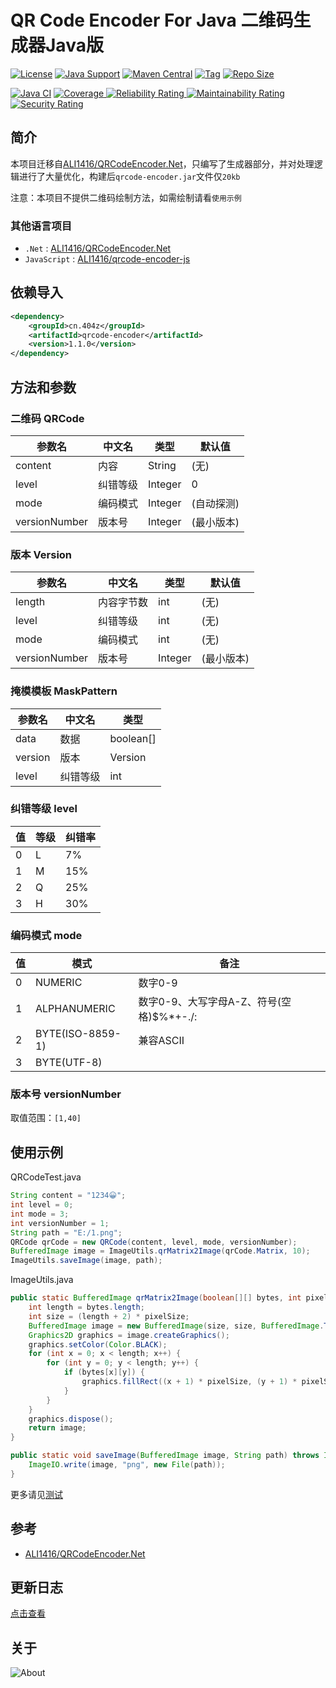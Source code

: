 # QR Code Encoder For Java 二维码生成器Java版

[![License](https://img.shields.io/github/license/ALI1416/qrcode-encoder?label=License)](https://www.apache.org/licenses/LICENSE-2.0.txt)
[![Java Support](https://img.shields.io/badge/Java-8+-green)](https://openjdk.org/)
[![Maven Central](https://img.shields.io/maven-central/v/cn.404z/qrcode-encoder?label=Maven%20Central)](https://mvnrepository.com/artifact/cn.404z/qrcode-encoder)
[![Tag](https://img.shields.io/github/v/tag/ALI1416/qrcode-encoder?label=Tag)](https://github.com/ALI1416/qrcode-encoder/tags)
[![Repo Size](https://img.shields.io/github/repo-size/ALI1416/qrcode-encoder?label=Repo%20Size&color=success)](https://github.com/ALI1416/qrcode-encoder/archive/refs/heads/master.zip)

[![Java CI](https://github.com/ALI1416/qrcode-encoder/actions/workflows/ci.yml/badge.svg)](https://github.com/ALI1416/qrcode-encoder/actions/workflows/ci.yml)
[![Coverage](https://sonarcloud.io/api/project_badges/measure?project=ALI1416_qrcode-encoder&metric=coverage)
![Reliability Rating](https://sonarcloud.io/api/project_badges/measure?project=ALI1416_qrcode-encoder&metric=reliability_rating)
![Maintainability Rating](https://sonarcloud.io/api/project_badges/measure?project=ALI1416_qrcode-encoder&metric=sqale_rating)
![Security Rating](https://sonarcloud.io/api/project_badges/measure?project=ALI1416_qrcode-encoder&metric=security_rating)](https://sonarcloud.io/summary/new_code?id=ALI1416_qrcode-encoder)

## 简介

本项目迁移自[ALI1416/QRCodeEncoder.Net](https://github.com/ALI1416/QRCodeEncoder.Net)，只编写了生成器部分，并对处理逻辑进行了大量优化，构建后`qrcode-encoder.jar`文件仅`20kb`

注意：本项目不提供二维码绘制方法，如需绘制请看`使用示例`

### 其他语言项目

- `.Net` : [ALI1416/QRCodeEncoder.Net](https://github.com/ALI1416/QRCodeEncoder.Net)
- `JavaScript` : [ALI1416/qrcode-encoder-js](https://github.com/ALI1416/qrcode-encoder-js)

## 依赖导入

```xml
<dependency>
    <groupId>cn.404z</groupId>
    <artifactId>qrcode-encoder</artifactId>
    <version>1.1.0</version>
</dependency>
```

## 方法和参数

### 二维码 QRCode

| 参数名        | 中文名   | 类型    | 默认值     |
| ------------- | -------- | ------- | ---------- |
| content       | 内容     | String  | (无)       |
| level         | 纠错等级 | Integer | 0          |
| mode          | 编码模式 | Integer | (自动探测) |
| versionNumber | 版本号   | Integer | (最小版本) |

### 版本 Version

| 参数名        | 中文名     | 类型    | 默认值     |
| ------------- | ---------- | ------- | ---------- |
| length        | 内容字节数 | int     | (无)       |
| level         | 纠错等级   | int     | (无)       |
| mode          | 编码模式   | int     | (无)       |
| versionNumber | 版本号     | Integer | (最小版本) |

### 掩模模板 MaskPattern

| 参数名  | 中文名   | 类型      |
| ------- | -------- | --------- |
| data    | 数据     | boolean[] |
| version | 版本     | Version   |
| level   | 纠错等级 | int       |

### 纠错等级 level

| 值  | 等级 | 纠错率 |
| --- | ---- | ------ |
| 0   | L    | 7%     |
| 1   | M    | 15%    |
| 2   | Q    | 25%    |
| 3   | H    | 30%    |

### 编码模式 mode

| 值  | 模式             | 备注                                     |
| --- | ---------------- | ---------------------------------------- |
| 0   | NUMERIC          | 数字0-9                                  |
| 1   | ALPHANUMERIC     | 数字0-9、大写字母A-Z、符号(空格)$%*+-./: |
| 2   | BYTE(ISO-8859-1) | 兼容ASCII                                |
| 3   | BYTE(UTF-8)      |                                          |

### 版本号 versionNumber

取值范围：`[1,40]`

## 使用示例

QRCodeTest.java

```java
String content = "1234😀";
int level = 0;
int mode = 3;
int versionNumber = 1;
String path = "E:/1.png";
QRCode qrCode = new QRCode(content, level, mode, versionNumber);
BufferedImage image = ImageUtils.qrMatrix2Image(qrCode.Matrix, 10);
ImageUtils.saveImage(image, path);
```

ImageUtils.java

```java
public static BufferedImage qrMatrix2Image(boolean[][] bytes, int pixelSize) {
    int length = bytes.length;
    int size = (length + 2) * pixelSize;
    BufferedImage image = new BufferedImage(size, size, BufferedImage.TYPE_INT_ARGB);
    Graphics2D graphics = image.createGraphics();
    graphics.setColor(Color.BLACK);
    for (int x = 0; x < length; x++) {
        for (int y = 0; y < length; y++) {
            if (bytes[x][y]) {
                graphics.fillRect((x + 1) * pixelSize, (y + 1) * pixelSize, pixelSize, pixelSize);
            }
        }
    }
    graphics.dispose();
    return image;
}

public static void saveImage(BufferedImage image, String path) throws IOException {
    ImageIO.write(image, "png", new File(path));
}
```

更多请见[测试](./src/test)

## 参考

- [ALI1416/QRCodeEncoder.Net](https://github.com/ALI1416/QRCodeEncoder.Net)

## 更新日志

[点击查看](./CHANGELOG.md)

## 关于

<object data="https://404z.cn/images/about.svg" style="max-width:100%;">
  <picture>
    <source media="(prefers-color-scheme: dark)" srcset="https://404z.cn/images/about.dark.svg">
    <img alt="About" src="https://404z.cn/images/about.light.svg">
  </picture>
</object>
